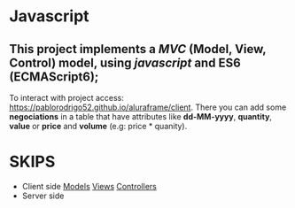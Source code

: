 # Javascript 

## This project implements a _MVC_ (Model, View, Control) model, using *javascript* and ES6 (ECMAScript6);

To interact with project access: https://pablorodrigo52.github.io/aluraframe/client. There you can add some **negociations** in a table that have attributes like **dd-MM-yyyy**, **quantity**, **value** or **price** and **volume** (e.g: price * quanity).

# SKIPS
- Client side
    [Models](https://github.com/pablorodrigo52/aluraframe/tree/master/client/js/app/models)
    [Views](https://github.com/pablorodrigo52/aluraframe/tree/master/client/js/app/views)
    [Controllers](https://github.com/pablorodrigo52/aluraframe/tree/master/client/js/app/controllers)
- Server side



